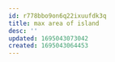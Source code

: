 ```yaml
---
id: r778bbo9on6q22ixuufdk3q
title: max area of island
desc: ''
updated: 1695043073042
created: 1695043064453
---
```

